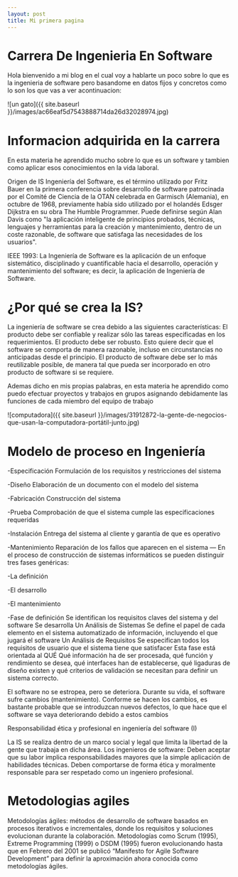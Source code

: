 ```yaml
---
layout: post
title: Mi primera pagina
---
```

# Carrera De Ingenieria En Software
Hola bienvenido a mi blog en el cual voy a hablarte un poco sobre lo que es la ingenieria de software pero basandome en datos fijos y concretos como lo son los que vas a ver acontinuacion:



![un gato]({{ site.baseurl }}/images/ac66eaf5d7543888714da26d32028974.jpg)

# Informacion adquirida en la carrera
En esta materia he aprendido mucho sobre lo que es un software y tambien como aplicar esos conocimientos en la vida laboral.

Origen de IS
Ingeniería del Software, es el término utilizado por Fritz Bauer en la primera conferencia sobre desarrollo de software patrocinada por el Comité de Ciencia de la OTAN celebrada en Garmisch (Alemania), en octubre de 1968, previamente había sido utilizado por el holandés Edsger Dijkstra en su obra The Humble Programmer.
Puede definirse según Alan Davis como "la aplicación inteligente de principios probados, técnicas, lenguajes y herramientas para la creación y mantenimiento, dentro de un coste razonable, de software que satisfaga las necesidades de los usuarios".


IEEE 1993: La Ingeniería de Software es la aplicación de un enfoque sistemático, disciplinado y cuantificable hacia el desarrollo, operación y mantenimiento del software; es decir, la aplicación de Ingeniería de Software.

# ¿Por qué se crea la IS?
La ingeniería de software se crea debido a las siguientes características:
El producto debe ser confiable y realizar sólo las tareas especificadas en los requerimientos. 
El producto debe ser robusto.
Esto quiere decir que el software se comporta de manera razonable, incluso en circunstancias no anticipadas desde el principio. 
El producto de software debe ser lo más reutilizable posible, de manera tal que pueda ser incorporado en otro producto de software si se requiere. 

Ademas dicho en mis propias palabras, en esta materia he aprendido como puedo efectuar proyectos y trabajos en grupos asignando debidamente las funciones de cada miembro del equipo de trabajo

![computadora]({{ site.baseurl }}/images/31912872-la-gente-de-negocios-que-usan-la-computadora-portátil-junto.jpg)

# Modelo de proceso en Ingeniería
-Especificación Formulación de los requisitos y restricciones del sistema

-Diseño Elaboración de un documento con el modelo del sistema

-Fabricación Construcción del sistema

-Prueba Comprobación de que el sistema cumple las especificaciones requeridas

-Instalación Entrega del sistema al cliente y garantía de que es operativo

-Mantenimiento Reparación de los fallos que aparecen en el sistema — En el proceso de construcción de sistemas informáticos se pueden distinguir tres fases genéricas:

-La definición

-El desarrollo

-El mantenimiento

-Fase de definición Se identifican los requisitos claves del sistema y del software Se desarrolla Un Análisis de Sistemas Se define el papel de cada elemento en el sistema automatizado de información, incluyendo el que jugará el software Un Análisis de Requisitos Se especifican todos los requisitos de usuario que el sistema tiene que satisfacer Esta fase está orientada al QUÉ Qué información ha de ser procesada, qué función y rendimiento se desea, qué interfaces han de establecerse, qué ligaduras de diseño existen y qué criterios de validación se necesitan para definir un sistema correcto.

El software no se estropea, pero se deteriora. Durante su vida, el software sufre cambios (mantenimiento). Conforme se hacen los cambios, es bastante probable que se introduzcan nuevos defectos, lo que hace que el software se vaya deteriorando debido a estos cambios

Responsabilidad ética y profesional en ingeniería del software (I)

La IS se realiza dentro de un marco social y legal que limita la libertad de la gente que trabaja en dicha área.
Los ingenieros de software: 
Deben aceptar que su labor implica responsabilidades mayores que la simple aplicación de habilidades técnicas.
Deben comportarse de forma ética y moralmente responsable para ser respetado como un ingeniero profesional.


# Metodologias agiles
Metodologías ágiles: métodos de desarrollo de software basados en procesos iterativos e incrementales, donde los requisitos y soluciones evolucionan durante la colaboración.
Metodologías como Scrum (1995), Extreme Programming (1999) o DSDM (1995) fueron evolucionando hasta que en Febrero del 2001 se publicó “Manifesto for Agile Software Development” para definir la aproximación ahora conocida como metodologías ágiles.




